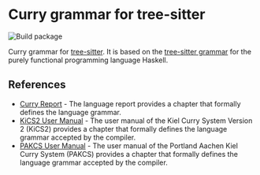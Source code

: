 # Curry grammar for tree-sitter

![Build package](https://github.com/matthesjh/tree-sitter-curry/workflows/Build%20package/badge.svg)

Curry grammar for [tree-sitter](https://github.com/tree-sitter/tree-sitter/). It is based on the [tree-sitter grammar](https://github.com/tree-sitter/tree-sitter-haskell/) for the purely functional programming language Haskell.

## References

- [Curry Report](https://www.curry-lang.org/docs/report/curry-report.pdf) - The language report provides a chapter that formally defines the language grammar.
- [KiCS2 User Manual](https://www.curry-lang.org/kics2/Manual.pdf) - The user manual of the Kiel Curry System Version 2 (KiCS2) provides a chapter that formally defines the language grammar accepted by the compiler.
- [PAKCS User Manual](https://www.curry-lang.org/pakcs/Manual.pdf) - The user manual of the Portland Aachen Kiel Curry System (PAKCS) provides a chapter that formally defines the language grammar accepted by the compiler.
